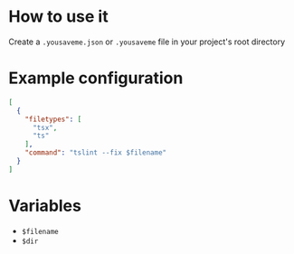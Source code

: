 # How to use it

Create a `.yousaveme.json` or `.yousaveme` file in your project's root directory

# Example configuration

```json
[
  {
    "filetypes": [
      "tsx",
      "ts"
    ],
    "command": "tslint --fix $filename"
  }
]
```

# Variables

- `$filename`
- `$dir`
